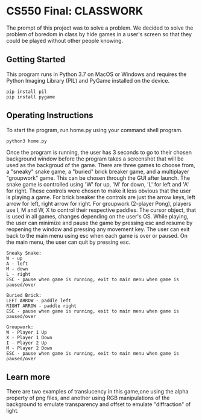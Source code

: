 # CS550 Final: CLASSWORK

The prompt of this project was to solve a problem. We decided to solve the problem of boredom in class by hide games in a user's screen so that they could be played without other people knowing. 

## Getting Started

This program runs in Python 3.7 on MacOS or Windows and requires the Python Imaging Library (PIL) and PyGame installed on the device.
```
pip install pil
pip install pygame
```

## Operating Instructions

To start the program, run home.py using your command shell program.
```
python3 home.py
```
Once the program is running, the user has 3 seconds to go to their chosen background window before the program takes a screenshot that will be used as the backgroud of the game. There are three games to choose from, a "sneaky" snake game, a "buried" brick breaker game, and a multiplayer "groupwork" game. This can be chosen through the GUI after launch. The snake game is controlled using 'W' for up, 'M' for down, 'L' for left and 'A' for right. These controls were chosen to make it less obvious that the user is playing a game. For brick breaker the controls are just the arrow keys, left arrow for left, right arrow for right. For groupwork (2-player Pong), players use I, M and W, X to control their respective paddles. The cursor object, that is used in all games, changes depending on the user's OS. While playing, the user can minimize and pause the game by pressing esc and resume by reopening the window and pressing any movement key. The user can exit back to the main menu using esc when each game is over or paused. On the main menu, the user can quit by pressing esc. 
```
Sneaky Snake:
W - up
A - left
M - down
L - right
ESC - pause when game is running, exit to main menu when game is paused/over

Buried Brick:
LEFT ARROW - paddle left
RIGHT ARROW - paddle right
ESC - pause when game is running, exit to main menu when game is paused/over

Groupwork:
W - Player 1 Up
X - Player 1 Down
I - Player 2 Up
M - Player 2 Down
ESC - pause when game is running, exit to main menu when game is paused/over
```

## Learn more

There are two examples of translucency in this game,one using the alpha property of png files, and another using RGB manipulations of the background to emulate transparency and offset to emulate "diffraction" of light.
